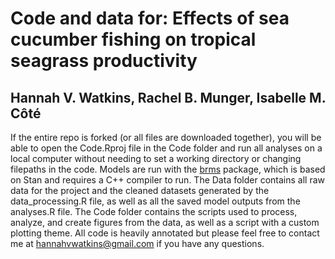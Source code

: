 # Code and data for: Effects of sea cucumber fishing on tropical seagrass productivity
## Hannah V. Watkins, Rachel B. Munger, Isabelle M. Côté

If the entire repo is forked (or all files are downloaded together), you will be able to open the Code.Rproj file in the Code folder and run all analyses on a local computer without needing to set a working directory or changing filepaths in the code. Models are run with the [brms](https://cran.r-project.org/web/packages/brms/index.html) package, which is based on Stan and requires a C++ compiler to run. The Data folder contains all raw data for the project and the cleaned datasets generated by the data_processing.R file, as well as all the saved model outputs from the analyses.R file. The Code folder contains the scripts used to process, analyze, and create figures from the data, as well as a script with a custom plotting theme. All code is heavily annotated but please feel free to contact me at hannahvwatkins@gmail.com if you have any questions.
